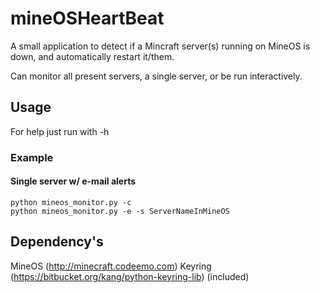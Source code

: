 # mineOSHeartBeat
A small application to detect if a Mincraft server(s) running on MineOS is down, and automatically restart it/them.

Can monitor all present servers, a single server, or be run interactively.

## Usage
For help just run with -h

### Example

#### Single server w/ e-mail alerts
	python mineos_monitor.py -c
	python mineos_monitor.py -e -s ServerNameInMineOS 

## Dependency's
MineOS (http://minecraft.codeemo.com)
Keyring (https://bitbucket.org/kang/python-keyring-lib) (included)